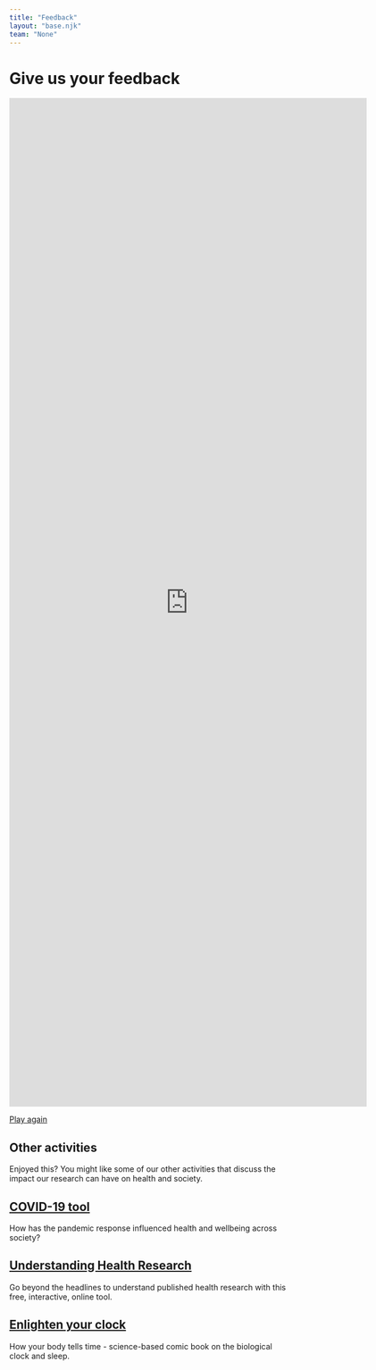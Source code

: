 ```yaml
---
title: "Feedback"
layout: "base.njk"
team: "None"
---
```



# Give us your feedback


<div class="grid grid-md-2 two-column-md">


  <div class="grid-column-1">





<iframe src="https://docs.google.com/forms/d/e/1FAIpQLSc_IqDJ_M0GZQhG2WsSTj6cJq-sb1-Ra6h8_TNT3LI67GiWtA/viewform?embedded=true" width="640" height="1807" frameborder="0" marginheight="0" marginwidth="0">Loading…</iframe>





<a class="btn" href="/play">Play again</a>




## Other activities

Enjoyed this? You might like some of our other activities that discuss the impact our research can have on health and society.

## [COVID-19 tool](https://www.gla.ac.uk/covid19tool)
How has the pandemic response influenced health and wellbeing across society?

## [Understanding Health Research](https://www.understandinghealthresearch.org)

Go beyond the headlines to understand published health research with this free, interactive, online tool.


## [Enlighten your clock](https://enlightenyourclock.org/)
How your body tells time - science-based comic book on the biological clock and sleep.



  </div>
</div>
